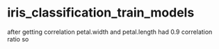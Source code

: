 # iris_classification_train_models

after getting correlation petal.width and petal.length had 0.9 correlation ratio so 